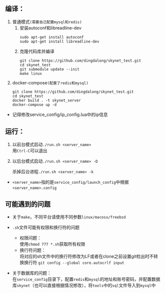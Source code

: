 ## 编译：
1. 普通模式`(需要自己配置mysql和redis)`
    1. 安装autoconf和libreadline-dev
        ```
        sudo apt-get install autoconf
        sudo apt-get install libreadline-dev
        ```
    2. 克隆代码库并编译
        ```
        git clone https://github.com/dingdalong/skynet_test.git
        cd skynet_test
        git submodule update --init
        make linux
        ```
2. docker-compose`(配置了redis和mysql)`
    ```
    git clone https://github.com/dingdalong/skynet_test.git
    cd skynet_test
    docker build . -t skynet_server
    docker-compose up -d
    ```
* 记得修改service_config/ip_config.lua中的ip信息

## 运行：

1. 以前台模式启动`./run.sh <server_name>`  
    用`Ctrl-C`可以退出

2. 以后台模式启动`./run.sh <server_name> -D`

    杀掉后台进程`./run.sh <server_name> -k`

* `<server_name>`指的是`service_config/launch_config`中根据`<server_name>.config`

## 可能遇到的问题
* 关于`make`，不同平台请使用不同参数`linux/macosx/freebsd`

* `.sh`文件可能有权限和换行符的问题
    * 权限问题：  
        使用`chmod 777 *.sh`获取所有权限
    * 换行符问题：  
        将对应的sh文件中的换行符修改为LF或者在clone之前设置git检出时不转换换行符 `git config --global core.autocrlf input`

* 关于数据库的问题：  
    在`service_config`目录下，配置`redis`和`mysql`的地址和账号密码，并配置数据库`skynet`（也可以直接根据情况修改），将`tools`中的`sql`文件导入到`mysql`中

